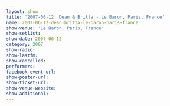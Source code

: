 ```yaml
---
layout: show
title: '2007-06-12: Dean & Britta - Le Baron, Paris, France'
name: 2007-06-12-dean-britta-le-baron-paris-france
show-venue: 'Le Baron, Paris, France'
show-setlist: 
show-date: 2007-06-12
category: 2007
show-radio: 
show-lastfm: 
show-cancelled: 
performers: 
facebook-event-url: 
show-poster-url: 
show-ticket-url: 
show-venue-website: 
show-additional: 
---
```


